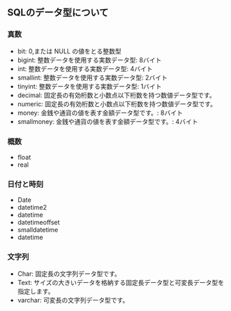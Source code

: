 ## SQLのデータ型について

### 真数
- bit:      0,または NULL の値をとる整数型
- bigint:   整数データを使用する実数データ型: 8バイト
- int:      整数データを使用する実数データ型: 4バイト
- smallint: 整数データを使用する実数データ型: 2バイト
- tinyint:  整数データを使用する実数データ型: 1バイト
- decimal:  固定長の有効桁数と小数点以下桁数を持つ数値データ型です。
- numeric:  固定長の有効桁数と小数点以下桁数を持つ数値データ型です。
- money:      金銭や通貨の値を表す金額データ型です。: 8バイト
- smallmoney: 金銭や通貨の値を表す金額データ型です。: 4バイト


### 概数
- float
- real

### 日付と時刻
- Date
- datetime2
- datetime
- datetimeoffset
- smalldatetime
- datetime

### 文字列
- Char:    固定長の文字列データ型です。
- Text:    サイズの大きいデータを格納する固定長データ型と可変長データ型を指定します。
- varchar: 可変長の文字列データ型です。
